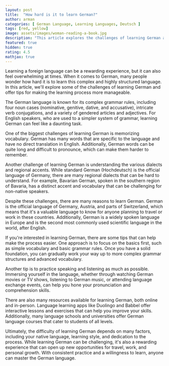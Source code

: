 ```yaml
---
layout: post
title:  "How hard is it to learn German?"
author: arman
categories: [ German Language, Learning Languages, Deutsch ]
tags: [red, yellow]
image: assets/images/woman-reading-a-book.jpg
description: "This article explores the challenges of learning German and offers tips for making the learning process more manageable."
featured: true
hidden: true
rating: 4.5
mathjax: true
---
```


Learning a foreign language can be a rewarding experience, but it can also feel overwhelming at times. When it comes to German, many people wonder how hard it is to learn this complex and highly structured language. In this article, we'll explore some of the challenges of learning German and offer tips for making the learning process more manageable.

The German language is known for its complex grammar rules, including four noun cases (nominative, genitive, dative, and accusative), intricate verb conjugations, and a variety of gendered articles and adjectives. For English speakers, who are used to a simpler system of grammar, learning German can feel like a daunting task.

One of the biggest challenges of learning German is memorizing vocabulary. German has many words that are specific to the language and have no direct translation in English. Additionally, German words can be quite long and difficult to pronounce, which can make them harder to remember.

Another challenge of learning German is understanding the various dialects and regional accents. While standard German (Hochdeutsch) is the official language of Germany, there are many regional dialects that can be hard to understand. For example, Bavarian German, spoken in the southern region of Bavaria, has a distinct accent and vocabulary that can be challenging for non-native speakers.

Despite these challenges, there are many reasons to learn German. German is the official language of Germany, Austria, and parts of Switzerland, which means that it's a valuable language to know for anyone planning to travel or work in these countries. Additionally, German is a widely spoken language in Europe and is the second most commonly used scientific language in the world, after English.

If you're interested in learning German, there are some tips that can help make the process easier. One approach is to focus on the basics first, such as simple vocabulary and basic grammar rules. Once you have a solid foundation, you can gradually work your way up to more complex grammar structures and advanced vocabulary.

Another tip is to practice speaking and listening as much as possible. Immersing yourself in the language, whether through watching German movies or TV shows, listening to German music, or attending language exchange events, can help you hone your pronunciation and comprehension skills.

There are also many resources available for learning German, both online and in-person. Language learning apps like Duolingo and Babbel offer interactive lessons and exercises that can help you improve your skills. Additionally, many language schools and universities offer German language courses that cater to students of all levels.

Ultimately, the difficulty of learning German depends on many factors, including your native language, learning style, and dedication to the process. While learning German can be challenging, it's also a rewarding experience that can open up new opportunities for travel, work, and personal growth. With consistent practice and a willingness to learn, anyone can master the German language.